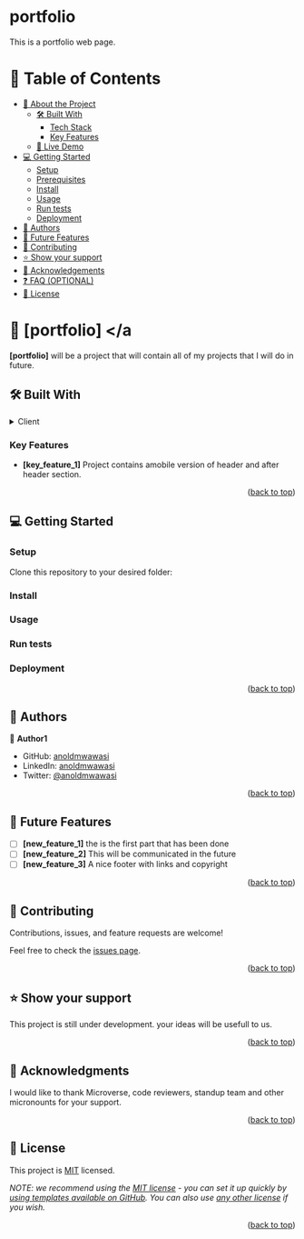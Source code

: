 # portfolio
This is a portfolio web page.



<a name="readme-top"></a>

<!-- TABLE OF CONTENTS -->

# 📗 Table of Contents

- [📖 About the Project](#about-project)
  - [🛠 Built With](#built-with)
    - [Tech Stack](#tech-stack)
    - [Key Features](#key-features)
  - [🚀 Live Demo](#live-demo)
- [💻 Getting Started](#getting-started)
  - [Setup](#setup)
  - [Prerequisites](#prerequisites)
  - [Install](#install)
  - [Usage](#usage)
  - [Run tests](#run-tests)
  - [Deployment](#deployment)
- [👥 Authors](#authors)
- [🔭 Future Features](#future-features)
- [🤝 Contributing](#contributing)
- [⭐️ Show your support](#support)
- [🙏 Acknowledgements](#acknowledgements)
- [❓ FAQ (OPTIONAL)](#faq)
- [📝 License](#license)

<!-- PROJECT DESCRIPTION -->

# 📖 [portfolio] <a name="hello microverse project"></a

**[portfolio]** will be a project that will contain all of my projects  that I will do in future.

## 🛠 Built With <a name="html/css"></a>


<details>
  <summary>Client</summary>
  <ul>
    <li><a href="https://reactjs.org/">html-css</a></li>
  </ul>
</details>



<!-- Features -->

### Key Features <a name="key-features"></a>
- **[key_feature_1]**
Project contains amobile version of header and after header section.


<p align="right">(<a href="#readme-top">back to top</a>)</p>


<!-- GETTING STARTED -->

## 💻 Getting Started <a name="getting-started"></a>


<!--
Example command:

```sh
 gem install rails
```
 -->

### Setup

Clone this repository to your desired folder:

<!--
Example commands:

```sh
  cd my-folder
  git clone git@github.com:myaccount/my-project.git
```
--->

### Install



### Usage



### Run tests


### Deployment



<p align="right">(<a href="#readme-top">back to top</a>)</p>

<!-- AUTHORS -->

## 👥 Authors <a name="authors"></a>


👤 **Author1**

- GitHub: [anoldmwawasi](https://www.linkedin.com/in/anold-mwawasi)
- LinkedIn: [anoldmwawasi](https://www.linkedin.com/in/anold-mwawasi)
- Twitter: [@anoldmwawasi](https://github.com/MPDADDY)

<p align="right">(<a href="#readme-top">back to top</a>)</p>

<!-- FUTURE FEATURES -->

## 🔭 Future Features <a name="future-features"></a>



- [ ] **[new_feature_1]**
the is the first part that has been done
- [ ] **[new_feature_2]**
This will be communicated in the future
- [ ] **[new_feature_3]**
A nice footer with links and copyright

<p align="right">(<a href="#readme-top">back to top</a>)</p>

<!-- CONTRIBUTING -->

## 🤝 Contributing <a name="contributing"></a>

Contributions, issues, and feature requests are welcome!

Feel free to check the [issues page](../../issues/).

<p align="right">(<a href="#readme-top">back to top</a>)</p>

<!-- SUPPORT -->

## ⭐️ Show your support <a name="support"></a>
This project is still under development. your ideas will be usefull to us.

<p align="right">(<a href="#readme-top">back to top</a>)</p>

<!-- ACKNOWLEDGEMENTS -->

## 🙏 Acknowledgments <a name="acknowledgements"></a>

I would like to thank Microverse, code reviewers, standup team and other micronounts for your support. 

<p align="right">(<a href="#readme-top">back to top</a>)</p>



## 📝 License <a name="license"></a>

This project is [MIT](./LICENCE) licensed.

_NOTE: we recommend using the [MIT license](https://choosealicense.com/licenses/mit/) - you can set it up quickly by [using templates available on GitHub](https://docs.github.com/en/communities/setting-up-your-project-for-healthy-contributions/adding-a-license-to-a-repository). You can also use [any other license](https://choosealicense.com/licenses/) if you wish._

<p align="right">(<a href="#readme-top">back to top</a>)</p>
